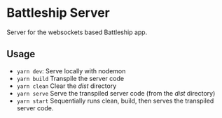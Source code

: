# Battleship Server

Server for the websockets based Battleship app.

## Usage 

- `yarn dev`:  Serve locally with nodemon
- `yarn build`  Transpile the server code
- `yarn clean`  Clear the _dist_ directory
- `yarn serve`  Serve the transpiled server code (from the _dist_ directory)
- `yarn start`  Sequentially runs clean, build, then serves the transpiled server code.
